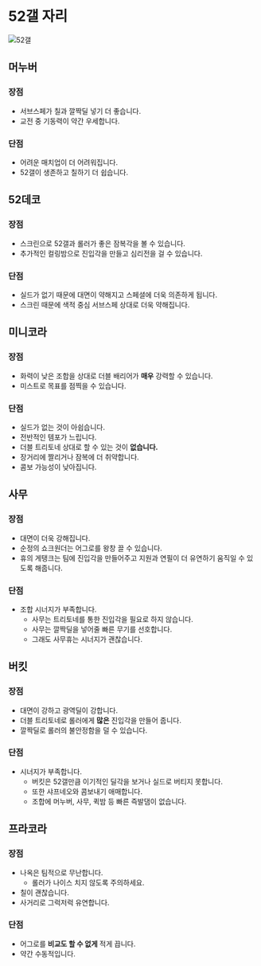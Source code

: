 # 52갤 자리

![52갤]()

## 머누버

### 장점

- 서브스페가 칠과 깔짝딜 넣기 더 좋습니다.
- 교전 중 기동력이 약간 우세합니다.

### 단점

- 어려운 매치업이 더 어려워집니다.
- 52갤이 생존하고 칠하기 더 쉽습니다.

## 52데코

### 장점

- 스크린으로 52갤과 롤러가 좋은 잠복각을 볼 수 있습니다.
- 추가적인 컬링밤으로 진입각을 만들고 심리전을 걸 수 있습니다.

### 단점

- 실드가 없기 때문에 대면이 약해지고 스페셜에 더욱 의존하게 됩니다.
- 스크린 때문에 색적 중심 서브스페 상대로 더욱 약해집니다.

## 미니코라

### 장점

- 화력이 낮은 조합을 상대로 더블 배리어가 **매우** 강력할 수 있습니다.
- 미스트로 목표를 점찍을 수 있습니다.

### 단점

- 실드가 없는 것이 아쉽습니다.
- 전반적인 템포가 느립니다.
- 더블 트리토네 상대로 할 수 있는 것이 **없습니다.**
- 장거리에 짤리거나 잠복에 더 취약합니다.
- 콤보 가능성이 낮아집니다.

## 사무

### 장점

- 대면이 더욱 강해집니다.
- 순정의 쇼크원더는 어그로를 왕창 끌 수 있습니다.
- 휴의 게탱크는 팀에 진입각을 만들어주고 지원과 연필이 더 유연하기 움직일 수 있도록 해줍니다.

### 단점

- 조합 시너지가 부족합니다.
  - 사무는 트리토네를 통한 진입각을 필요로 하지 않습니다.
  - 사무는 깔짝딜을 넣어줄 빠른 무기를 선호합니다.
  - 그래도 사무휴는 시너지가 괜찮습니다.

## 버킷

### 장점

- 대면이 강하고 광역딜이 강합니다.
- 더블 트리토네로 롤러에게 **많은** 진입각을 만들어 줍니다.
- 깔짝딜로 롤러의 불안정함을 덜 수 있습니다.

### 단점

- 시너지가 부족합니다.
  - 버킷은 52갤만큼 이기적인 딜각을 보거나 실드로 버티지 못합니다.
  - 또한 샤프네오와 콤보내기 애매합니다.
  - 조합에 머누버, 사무, 퀵밤 등 빠른 즉발댐이 없습니다.

## 프라코라

### 장점

- 나옥은 팀적으로 무난합니다.
  - 롤러가 나이스 치지 않도록 주의하세요.
- 칠이 괜찮습니다.
- 사거리로 그럭저럭 유연합니다.

### 단점

- 어그로를 **비교도 할 수 없게** 적게 끕니다.
- 약간 수동적입니다.
